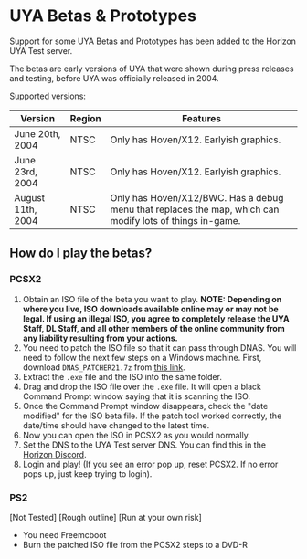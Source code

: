 # UYA Betas & Prototypes

Support for some UYA Betas and Prototypes has been added to the Horizon UYA Test server.

The betas are early versions of UYA that were shown during press releases and testing, before UYA was officially released in 2004.

Supported versions:

| Version | Region | Features |
| ------------- | ------------- | ------------- |
| June 20th, 2004  | NTSC | Only has Hoven/X12. Earlyish graphics. |
| June 23rd, 2004  | NTSC | Only has Hoven/X12. Earlyish graphics. |
| August 11th, 2004  | NTSC | Only has Hoven/X12/BWC. Has a debug menu that replaces the map, which can modify lots of things in-game. |

## How do I play the betas?
### PCSX2
1. Obtain an ISO file of the beta you want to play. **NOTE: Depending on where you live, ISO downloads available online may or may not be legal. If using an illegal ISO, you agree to completely release the UYA Staff, DL Staff, and all other members of the online community from any liability resulting from your actions.**
2. You need to patch the ISO file so that it can pass through DNAS. You will need to follow the next few steps on a Windows machine. First, download `DNAS_PATCHER21.7z` from [this link](https://www.psx-place.com/threads/dnas-net-patcher.22813/).
3. Extract the `.exe` file and the ISO into the same folder.
4. Drag and drop the ISO file over the `.exe` file. It will open a black Command Prompt window saying that it is scanning the ISO.
5. Once the Command Prompt window disappears, check the "date modified" for the ISO beta file. If the patch tool worked correctly, the date/time should have changed to the latest time.
6. Now you can open the ISO in PCSX2 as you would normally.
7. Set the DNS to the UYA Test server DNS. You can find this in the [Horizon Discord](https://discord.gg/horizonps).
8. Login and play! (If you see an error pop up, reset PCSX2. If no error pops up, just keep trying to login).

### PS2
[Not Tested] [Rough outline] [Run at your own risk]
- You need Freemcboot
- Burn the patched ISO file from the PCSX2 steps to a DVD-R
